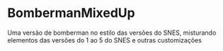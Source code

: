 # BombermanMixedUp
Uma versão de bomberman no estilo das versões do SNES, misturando elementos das versões do 1 ao 5 do SNES e outras customizações
